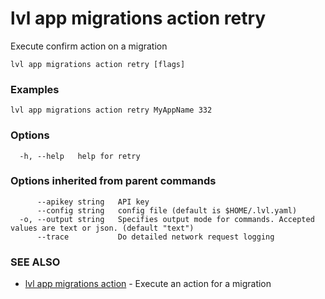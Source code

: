 # lvl app migrations action retry

Execute confirm action on a migration

```
lvl app migrations action retry [flags]
```

### Examples

```
lvl app migrations action retry MyAppName 332
```

### Options

```
  -h, --help   help for retry
```

### Options inherited from parent commands

```
      --apikey string   API key
      --config string   config file (default is $HOME/.lvl.yaml)
  -o, --output string   Specifies output mode for commands. Accepted values are text or json. (default "text")
      --trace           Do detailed network request logging
```

### SEE ALSO

* [lvl app migrations action](lvl_app_migrations_action.md)	 - Execute an action for a migration

